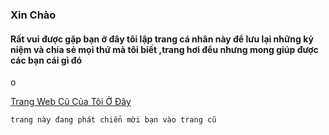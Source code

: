 ###         Xin Chào 



#### Rất vui được gặp bạn ở đây tôi lập trang cá nhân này để lưu lại những kỷ niệm và chia sẻ mọi thứ mà tôi biết ,trang hơi đểu nhưng mong giúp được các bạn cái gì đó 



o

[Trang Web Cũ Của Tôi Ở Đây](http://vmnit.mobie.in)

`trang này đang phát chiển mời bạn vào trang cũ `



